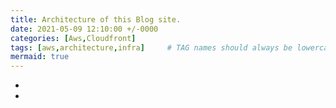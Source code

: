 ```yaml
---
title: Architecture of this Blog site.
date: 2021-05-09 12:10:00 +/-0000
categories: [Aws,Cloudfront]
tags: [aws,architecture,infra]     # TAG names should always be lowercase
mermaid: true
---
```


-
-